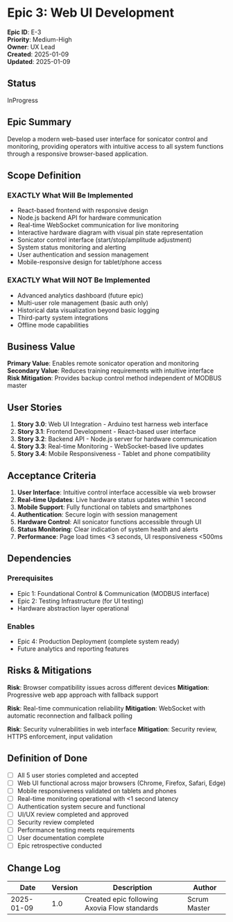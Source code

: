 # Epic 3: Web UI Development

**Epic ID**: E-3  
**Priority**: Medium-High  
**Owner**: UX Lead  
**Created**: 2025-01-09  
**Updated**: 2025-01-09  

## Status

InProgress

## Epic Summary

Develop a modern web-based user interface for sonicator control and monitoring, providing operators with intuitive access to all system functions through a responsive browser-based application.

## Scope Definition

### EXACTLY What Will Be Implemented

- React-based frontend with responsive design
- Node.js backend API for hardware communication
- Real-time WebSocket communication for live monitoring
- Interactive hardware diagram with visual pin state representation
- Sonicator control interface (start/stop/amplitude adjustment)
- System status monitoring and alerting
- User authentication and session management
- Mobile-responsive design for tablet/phone access

### EXACTLY What Will NOT Be Implemented

- Advanced analytics dashboard (future epic)
- Multi-user role management (basic auth only)
- Historical data visualization beyond basic logging
- Third-party system integrations
- Offline mode capabilities

## Business Value

**Primary Value**: Enables remote sonicator operation and monitoring
**Secondary Value**: Reduces training requirements with intuitive interface
**Risk Mitigation**: Provides backup control method independent of MODBUS master

## User Stories

1. **Story 3.0**: Web UI Integration - Arduino test harness web interface
2. **Story 3.1**: Frontend Development - React-based user interface
3. **Story 3.2**: Backend API - Node.js server for hardware communication
4. **Story 3.3**: Real-time Monitoring - WebSocket-based live updates
5. **Story 3.4**: Mobile Responsiveness - Tablet and phone compatibility

## Acceptance Criteria

1. **User Interface**: Intuitive control interface accessible via web browser
2. **Real-time Updates**: Live hardware status updates within 1 second
3. **Mobile Support**: Fully functional on tablets and smartphones
4. **Authentication**: Secure login with session management
5. **Hardware Control**: All sonicator functions accessible through UI
6. **Status Monitoring**: Clear indication of system health and alerts
7. **Performance**: Page load times <3 seconds, UI responsiveness <500ms

## Dependencies

### Prerequisites

- Epic 1: Foundational Control & Communication (MODBUS interface)
- Epic 2: Testing Infrastructure (for UI testing)
- Hardware abstraction layer operational

### Enables

- Epic 4: Production Deployment (complete system ready)
- Future analytics and reporting features

## Risks & Mitigations

**Risk**: Browser compatibility issues across different devices
**Mitigation**: Progressive web app approach with fallback support

**Risk**: Real-time communication reliability
**Mitigation**: WebSocket with automatic reconnection and fallback polling

**Risk**: Security vulnerabilities in web interface
**Mitigation**: Security review, HTTPS enforcement, input validation

## Definition of Done

- [ ] All 5 user stories completed and accepted
- [ ] Web UI functional across major browsers (Chrome, Firefox, Safari, Edge)
- [ ] Mobile responsiveness validated on tablets and phones
- [ ] Real-time monitoring operational with <1 second latency
- [ ] Authentication system secure and functional
- [ ] UI/UX review completed and approved
- [ ] Security review completed
- [ ] Performance testing meets requirements
- [ ] User documentation complete
- [ ] Epic retrospective conducted

## Change Log

| Date | Version | Description | Author |
|------|---------|-------------|--------|
| 2025-01-09 | 1.0 | Created epic following Axovia Flow standards | Scrum Master |
